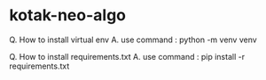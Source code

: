 # kotak-neo-algo

Q. How to install virtual env
A. use command : python -m venv venv

Q. How to install requirements.txt
A. use command : pip install -r requirements.txt
